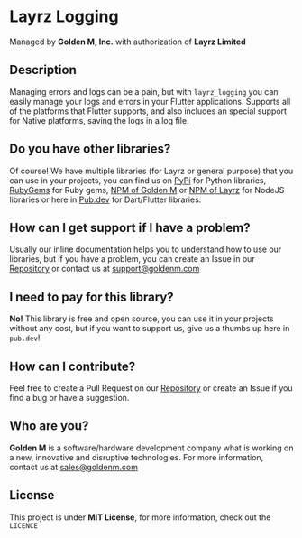 # Layrz Logging

Managed by <b>Golden M, Inc.</b> with authorization of <b>Layrz Limited</b>

## Description
Managing errors and logs can be a pain, but with `layrz_logging` you can easily manage your logs and errors in your Flutter applications.
Supports all of the platforms that Flutter supports, and also includes an special support for Native platforms, saving the logs in a log file.

## Do you have other libraries?
Of course! We have multiple libraries (for Layrz or general purpose) that you can use in your projects, you can find us on [PyPi](https://pypi.org/user/goldenm/) for Python libraries, [RubyGems](https://rubygems.org/profiles/goldenm) for Ruby gems, [NPM of Golden M](https://www.npmjs.com/~goldenm) or [NPM of Layrz](https://www.npmjs.com/~layrz-software) for NodeJS libraries or here in [Pub.dev](https://pub.dev/publishers/goldenm.com/packages) for Dart/Flutter libraries.

## How can I get support if I have a problem?
Usually our inline documentation helps you to understand how to use our libraries, but if you have a problem, you can create an Issue in our [Repository](https://github.com/goldenm-software/layrz_logging) or contact us at [support@goldenm.com](mailto:support@goldenm.com)

## I need to pay for this library?
<b>No!</b> This library is free and open source, you can use it in your projects without any cost, but if you want to support us, give us a thumbs up here in `pub.dev`!

## How can I contribute?
Feel free to create a Pull Request on our [Repository](https://github.com/goldenm-software/layrz_logging) or create an Issue if you find a bug or have a suggestion.

## Who are you?
<b>Golden M</b> is a software/hardware development company what is working on a new, innovative and disruptive technologies. For more information, contact us at [sales@goldenm.com](mailto:sales@goldenm.com)

## License
This project is under <b>MIT License</b>, for more information, check out the `LICENCE`
